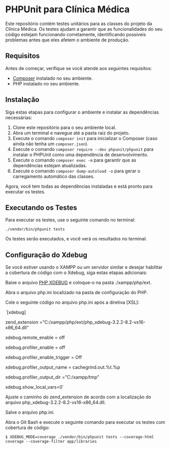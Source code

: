 # PHPUnit para Clínica Médica

Este repositório contém testes unitários para as classes do projeto da Clínica Médica. Os testes ajudam a garantir que as funcionalidades do seu código estejam funcionando corretamente, identificando possíveis problemas antes que eles afetem o ambiente de produção.

## Requisitos

Antes de começar, verifique se você atende aos seguintes requisitos:

- [Composer](https://getcomposer.org/) instalado no seu ambiente.
- PHP instalado no seu ambiente.

## Instalação

Siga estas etapas para configurar o ambiente e instalar as dependências necessárias:

1. Clone este repositório para o seu ambiente local.
2. Abra um terminal e navegue até a pasta raiz do projeto.
3. Execute o comando `composer init` para inicializar o Composer (caso ainda não tenha um `composer.json`).
4. Execute o comando `composer require --dev phpunit/phpunit` para instalar o PHPUnit como uma dependência de desenvolvimento.
5. Execute o comando `composer exec -m` para garantir que as dependências estejam atualizadas.
6. Execute o comando `composer dump-autoload -o` para gerar o carregamento automático das classes.

Agora, você tem todas as dependências instaladas e está pronto para executar os testes.

## Executando os Testes

Para executar os testes, use o seguinte comando no terminal:

`./vendor/bin/phpunit tests`

Os testes serão executados, e você verá os resultados no terminal.

## Configuração do Xdebug

Se você estiver usando o XAMPP ou um servidor similar e desejar habilitar a cobertura de código com o Xdebug, siga estas etapas adicionais:

Baixe o arquivo [PHP XDEBUG](https://xdebug.org/files/php_xdebug-3.2.2-8.2-vs16-x86_64.dll) e coloque-o na pasta ./xampp/php/ext.

Abra o arquivo php.ini localizado na pasta de configuração do PHP.

Cole o seguinte código no arquivo php.ini após a diretiva [XSL]:

`[xdebug]

zend_extension ="C:/xampp/php/ext/php_xdebug-3.2.2-8.2-vs16-x86_64.dll"

xdebug.remote_enable = off

xdebug.profiler_enable = off

xdebug.profiler_enable_trigger = Off

xdebug.profiler_output_name = cachegrind.out.%t.%p

xdebug.profiler_output_dir ="C:/xampp/tmp"

xdebug.show_local_vars=0`


Ajuste o caminho do zend_extension de acordo com a localização do arquivo php_xdebug-3.2.2-8.2-vs16-x86_64.dll.

Salve o arquivo php.ini.

Abra o Git Bash e execute o seguinte comando para executar os testes com cobertura de código:

`$ XDEBUG_MODE=coverage ./vendor/bin/phpunit tests --coverage-html coverage --coverage-filter app/libraries`
